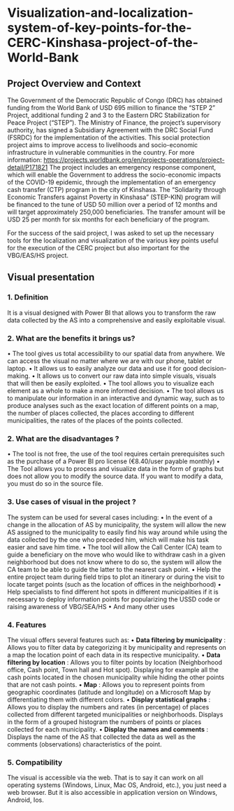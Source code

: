 # Visualization-and-localization-system-of-key-points-for-the-CERC-Kinshasa-project-of-the-World-Bank
## Project Overview and Context
The Government of the Democratic Republic of Congo (DRC) has obtained funding from the
World Bank of USD 695 million to finance the “STEP 2” Project,
additional funding 2 and 3 to the Eastern DRC Stabilization for Peace Project (“STEP”). The
Ministry of Finance, the project’s supervisory authority, has signed a Subsidiary Agreement with the DRC Social Fund (FSRDC) for the implementation of the activities.
This social protection project aims to improve access to livelihoods and socio-economic
infrastructure in vulnerable communities in the country. For more information: https://projects.worldbank.org/en/projects-operations/project-detail/P171821
The project includes an emergency response component, which will enable the Government to address the socio-economic impacts of the COVID-19 epidemic, through the implementation of an emergency cash transfer (CTP) program in the city of Kinshasa. The “Solidarity through Economic Transfers against Poverty in Kinshasa” (STEP-KIN) program will be financed to the tune of USD 50 million over a period of 12 months and will target approximately 250,000 beneficiaries. The transfer amount will be USD 25 per month for six months for each beneficiary of the program.

For the success of the said project, I was asked to set up the necessary tools for the localization and visualization of the various key points useful for the execution of the CERC project but also important for the VBG/EAS/HS project.

## Visual presentation

### 1. Definition
It is a visual designed with Power BI that allows you to transform the raw data collected by the AS into a comprehensive and easily exploitable visual.

### 2. What are the benefits it brings us?
• The tool gives us total accessibility to our spatial data from anywhere. We can access the visual no matter where we are with our phone, tablet or laptop.
• It allows us to easily analyze our data and use it for good decision-making.
• It allows us to convert our raw data into simple visuals, visuals that will then be easily exploited.
• The tool allows you to visualize each element as a whole to make a more informed decision.
• The tool allows us to manipulate our information in an interactive and dynamic way, such as to produce analyses such as the exact location of different points on a map, the number of places collected, the places according to different municipalities, the rates of the places of the points collected.

### 2. What are the disadvantages ?
• The tool is not free, the use of the tool requires certain prerequisites such as the purchase of a Power BI pro license (€8.40/user payable monthly)
• The Tool allows you to process and visualize data in the form of graphs but does not allow you to modify the source data. If you want to modify a data, you must do so in the source file.

### 3. Use cases of visual in the project ?
The system can be used for several cases including:
• In the event of a change in the allocation of AS by municipality, the system will allow the new AS
assigned to the municipality to easily find his way around while using the data collected by the one
who preceded him, which will make his task easier and save him time.
• The tool will allow the Call Center (CA) team to guide a beneficiary on the move who
would like to withdraw cash in a given neighborhood but does not know where to do so, the system will allow
the CA team to be able to guide the latter to the nearest cash point.
• Help the entire project team during field trips to plot an itinerary or during the visit
to locate target points (such as the location of offices in the neighborhood)
• Help specialists to find different hot spots in different municipalities if it is necessary to deploy
information points for popularizing the USSD code or raising awareness of VBG/SEA/HS
• And many other uses

### 4. Features
The visual offers several features such as:
• **Data filtering by municipality** : Allows you to filter data by categorizing it by municipality and represents on a map the location point of each data in its respective municipality.
• **Data filtering by location** : Allows you to filter points by location
(Neighborhood office, Cash point, Town hall and Hot spot). Displaying for example all the cash points located in the chosen municipality while hiding the other points that are not cash points.
• **Map** : Allows you to represent points from geographic coordinates (latitude and longitude) on a Microsoft Map by differentiating them with different colors.
• **Display statistical graphs** : Allows you to display the numbers and rates (in percentage) of places collected from different targeted municipalities or neighborhoods. Displays in the form of a grouped histogram the numbers of points or places collected for each municipality.
• **Display the names and comments** : Displays the name of the AS that collected the data as well as the comments (observations) characteristics of the point.

### 5. Compatibility
The visual is accessible via the web. That is to say it can work on all operating systems (Windows, Linux, Mac OS, Android, etc.), you just need a web browser.
But it is also accessible in application version on Windows, Android, Ios.
